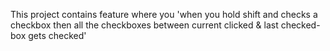 This project contains feature where you 'when you hold shift and checks a checkbox then all the checkboxes between current clicked & last checked-box gets checked'
